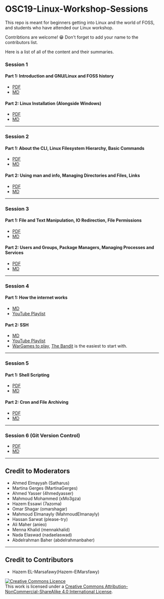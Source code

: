 # OSC19-Linux-Workshop-Sessions

This repo is meant for beginners getting into Linux and the world of FOSS, and students who have attended our Linux workshop. 

Contribtions are welcome! 😁 Don't forget to add your name to the contributors list.


Here is a list of all of the content and their summaries.

### Session 1
#### Part 1: Introduction and GNU/Linux and FOSS history
- [PDF](./PDFs/Session%201/Session%231Part1.pdf)
- [MD](./Session%231Part1.md)

#### Part 2: Linux Installation (Alongside Windows)
- [PDF](./PDFs/Session%201/Session%231Part2.pdf)
- [MD](./Session%231Part2.md)
_________________
### Session 2
#### Part 1: About the CLI, Linux Filesystem Hierarchy, Basic Commands
- [PDF](./PDFs/Session%202/Session%232Part1.pdf)
- [MD](./Session%232Part1.md)

#### Part 2: Using man and info, Managing Directories and Files, Links
- [PDF](./PDFs/Session%202/Session%232Part2.pdf)
- [MD](./Session%232Part2.md)
_________________
### Session 3
#### Part 1: File and Text Manipulation, IO Redirection, File Permissions
- [PDF](./PDFs/Session%203/Session%233Part1.pdf)
- [MD](./Session%233Part1.md)

#### Part 2: Users and Groups, Package Managers, Managing Processes and Services
- [PDF](./PDFs/Session%203/Session%233Part2.pdf)
- [MD](./Session%233Part2.md)
_________________
### Session 4
#### Part 1: How the internet works
- [MD](./Session%234Part1.md)
- [YouTube Playlist](https://www.youtube.com/playlist?list=PLzdnOPI1iJNfMRZm5DDxco3UdsFegvuB7&)

#### Part 2: SSH
- [MD](./Session%234Part2.md)
- [YouTube Playlist](https://www.youtube.com/playlist?list=PLtK75qxsQaMII75AbcuIruao1k2qdxwjg&)
- [WarGames to play](http://overthewire.org/wargames), [The Bandit](http://overthewire.org/wargames/bandit/) is the easiest to start with.
_________________
### Session 5
#### Part 1: Shell Scripting
- [PDF](./PDFs/Session%205/Session%235Part1.pdf)
- [MD](./Session%235Part1.md)

#### Part 2: Cron and File Archiving
- [PDF](./PDFs/Session%205/Session%235Part2.pdf)
- [MD](./Session%235Part2.md)
_________________
### Session 6 (Git Version Control)
- [PDF](./PDFs/Session%206/Session%236.pdf)
- [MD](./Session%236.md)
_________________
## Credit to Moderators 
* Ahmed Elmayyah (Satharus)
* Martina Gerges (MartinaGerges)
* Ahmed Yasser (4hmedyasser)
* Mahmoud Mohammed (xMo3gza)
* Hazem Essawi (7azoma)
* Omar Shagar (omarshagar)
* Mahmoud Elmanayly (MahmoudElmanayly)
* Hassan Sarwat (please-try)
* Ali Maher (anieo)
* Menna Khalid (mennakhalid)
* Nada Elaswad (nadaelaswad)
* Abdelrahman Baher (abdelrahmanbaher)
___________________
## Credit to Contributors
* Hazem EL-Marsafawy(Hazem-ElMarsfawy)

<a rel="license" href="http://creativecommons.org/licenses/by-nc-sa/4.0/"><img alt="Creative Commons Licence" style="border-width:0" src="https://i.creativecommons.org/l/by-nc-sa/4.0/88x31.png" /></a><br />This work is licensed under a <a rel="license" href="http://creativecommons.org/licenses/by-nc-sa/4.0/">Creative Commons Attribution-NonCommercial-ShareAlike 4.0 International License</a>.
